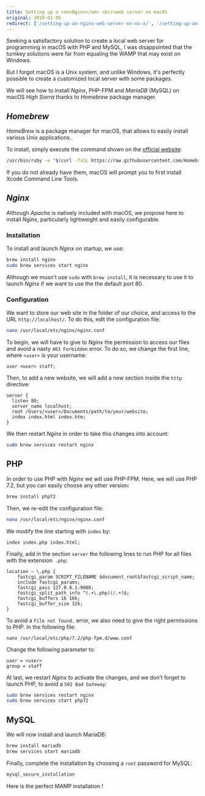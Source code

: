 ```yaml
---
title: Setting up a <em>Nginx</em> <br/>web server on macOS
original: 2016-01-05
redirect: ['/setting-up-an-nginx-web-server-on-os-x/', '/setting-up-an -nginx-web server-on-os-x/', '/setting-up-a-nginx-web-server-on-os-x/']
---
```


Seeking a satisfactory solution to create a local web server for programming in macOS with PHP and MySQL, I was disappointed that the turnkey solutions were far from equaling the WAMP that may exist on Windows.

But I forgot macOS is a Unix system, and unlike Windows, it's perfectly possible to create a customized local server with some packages.

We will see how to install *Nginx*, PHP-FPM and *MariaDB* (MySQL) on macOS *High Sierra* thanks to *Homebrew* package manager.

## *Homebrew*

*HomeBrew* is a package manager for macOS, that allows to easily install various Unix applications.

To install, simply execute the command shown on the [official website](http://brew.sh):

```bash
/usr/bin/ruby -e "$(curl -fsSL https://raw.githubusercontent.com/Homebrew/install/master/install)"
```

If you do not already have them, macOS will prompt you to first install Xcode Command Line Tools.


## *Nginx*

Although *Apache* is natively included with macOS, we propose here to install *Nginx*, particularly lightweight and easily configurable.

### Installation

To install and launch *Nginx* on startup, we use:

```bash
brew install nginx
sudo brew services start nginx
```

Although we musn't use `sudo` with `brew install`, it is necessary to use it to launch *Nginx* if we want to use the the default port 80.


### Configuration

We want to store our web site in the folder of our choice, and access to the URL `http://localhost/`. To do this, edit the configuration file:

```bash
nano /usr/local/etc/nginx/nginx.conf
```

To begin, we will have to give to *Nginx* the permission to access our files and avoid a nasty `403 Forbidden` error. To do so, we change the first line, where `<user>` is your username:

```nginx
user <user> staff;
```

Then, to add a new website, we will add a new section inside the `http` directive:

```nginx
server {
  listen 80;
  server_name localhost;
  root /Users/<user>/Documents/path/to/your/website;
  index index.html index.htm;
}
```

We then restart *Nginx* in order to take this changes into account:
```bash
sudo brew services restart nginx
```

## PHP

In order to use PHP with *Nginx* we will use PHP-FPM.
Here, we will use PHP 7.2, but you can easily choose any other version:

```bash
brew install php72
```

Then, we re-edit the configuration file:

```bash
nano /usr/local/etc/nginx/nginx.conf
```

We modify the line starting with `index` by:

```nginx
index index.php index.html;
```

Finally, add in the section `server` the following lines to run PHP for all files with the extension` .php`:

```nginx
location ~ \.php {
    fastcgi_param SCRIPT_FILENAME $document_root$fastcgi_script_name;
    include fastcgi_params;
    fastcgi_pass 127.0.0.1:9000;
    fastcgi_split_path_info ^(.+\.php)(/.+)$;
    fastcgi_buffers 16 16k;
    fastcgi_buffer_size 32k;
}
```

To avoid a `File not found.` error, we also need to give the right permissions to PHP. In the following file:

```
nano /usr/local/etc/php/7.2/php-fpm.d/www.conf
```

Change the following parameter to:

```
user = <user>
group = staff
```

At last, we restart *Nginx* to activate the changes, and we don’t forget to launch PHP, to avoid a `502 Bad Gateway`:

```bash
sudo brew services restart nginx
sudo brew services start php72
```

## MySQL

We will now install and launch MariaDB:

```bash
brew install mariadb
brew services start mariadb
```

Finally, complete the installation by choosing a `root` password for MySQL:

```bash
mysql_secure_installation
```

Here is the perfect MAMP installation !
